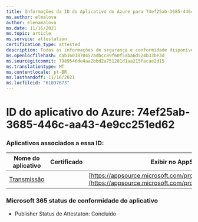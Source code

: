 ```yaml
---
title: Informações da ID do Aplicativo do Azure para 74ef25ab-3685-446c-aa43-4e9cc251ed62
ms.author: elmalova
author: elenamalova
ms.date: 11/16/2021
ms.topic: article
ms.service: attestation
certification_type: attested
description: Todas as informações de segurança e conformidade disponíveis para o 74ef25ab-3685-446c-aa43-4e9cc251ed62.
ms.openlocfilehash: dab1601870457adbcc89f60f5aba6d524b33be3d
ms.sourcegitcommit: 7989546de4aa2bbd2a751281d1aa215facae2d15
ms.translationtype: MT
ms.contentlocale: pt-BR
ms.lasthandoff: 11/16/2021
ms.locfileid: "61037673"
---
```

# <a name="azure-app-id-74ef25ab-3685-446c-aa43-4e9cc251ed62"></a>ID do aplicativo do Azure: 74ef25ab-3685-446c-aa43-4e9cc251ed62


### <a name="apps-associated-with-this-id"></a>Aplicativos associados a essa ID:
| **Nome do aplicativo** | **Certificado** | **Exibir no AppSource** |
|--------------|---------------|-----------------------|
| [Transmissão](https://docs.microsoft.com/microsoft-365-app-certification/forward/WA200002697) |  | [https://appsource.microsoft.com/product/office/WA200002697](https://appsource.microsoft.com/product/office/WA200002697) |

### <a name="microsoft-365-app-compliance-status"></a>Microsoft 365 status de conformidade do aplicativo
- Publisher Status de Attestaton: Concluído
